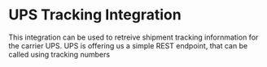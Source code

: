# UPS Tracking Integration
This integration can be used to retreive shipment tracking infornmation for the carrier UPS.
UPS is offering us a simple REST endpoint, that can be called using tracking numbers 